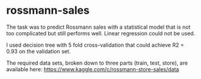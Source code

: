 # rossmann-sales
The task was to predict Rossmann sales with a statistical model that is not too complicated but still performs well. Linear regression could not be used.  

I used decision tree with 5 fold cross-validation that could achieve R2 = 0.93 on the validation set.

The required data sets, broken down to three parts (train, test, store), are available here: https://www.kaggle.com/c/rossmann-store-sales/data 
